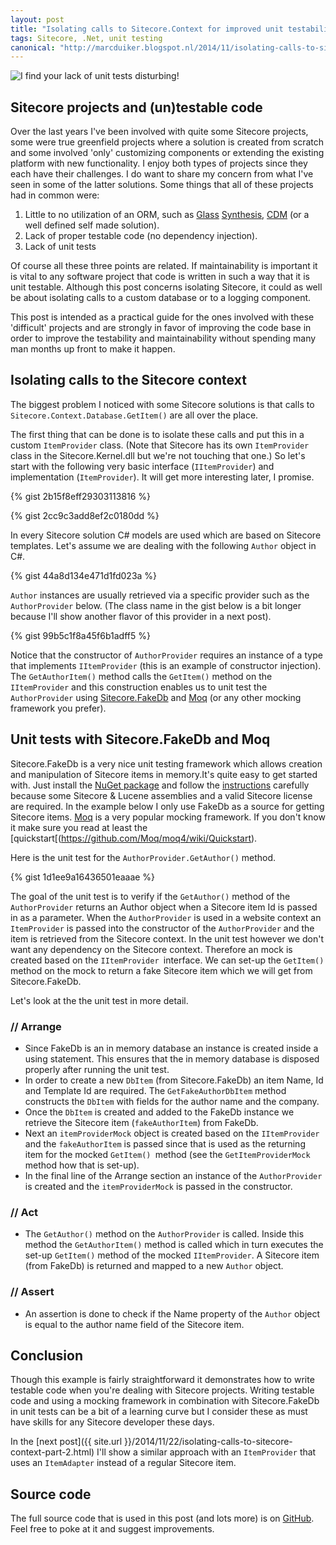 ```yaml
---
layout: post
title: "Isolating calls to Sitecore.Context for improved unit testability - Part I: ItemProvider, Moq and FakeDb"
tags: Sitecore, .Net, unit testing
canonical: "http://marcduiker.blogspot.nl/2014/11/isolating-calls-to-sitecorecontext-for.html"
---
```


<img class="u-max-full-width" src="{{ site.url }}/assets/2014/11/18/vader unit tests.jpg" alt="I find your lack of unit tests disturbing!">

## Sitecore projects and (un)testable code

Over the last years I've been involved with quite some Sitecore projects, some were true greenfield projects where a solution is created from scratch and some involved 'only' customizing components or extending the existing platform with new functionality. I enjoy both types of projects since they each have their challenges. I do want to share my concern from what I've seen in some of the latter solutions. Some things that all of these projects had in common were:

1. Little to no utilization of an ORM, such as [Glass](https://marketplace.sitecore.net/Modules/Glass_Sitecore_Mapper.aspx?sc_lang=en) [Synthesis](https://github.com/kamsar/Synthesis), [CDM](https://marketplace.sitecore.net/en/Modules/Compiled_Domain_Model.aspx) (or a well defined self made solution). 
2. Lack of proper testable code (no dependency injection). 
3. Lack of unit tests

Of course all these three points are related. If maintainability is important it is vital to any software project that code is written in such a way that it is unit testable. Although this post concerns isolating Sitecore, it could as well be about isolating calls to a custom database or to a logging component.

This post is intended as a practical guide for the ones involved with these 'difficult' projects and are strongly in favor of improving the code base in order to improve the testability and maintainability without spending many man months up front to make it happen.

## Isolating calls to the Sitecore context

The biggest problem I noticed with some Sitecore solutions is that calls to  `Sitecore.Context.Database.GetItem()` are all over the place. 

The first thing that can be done is to isolate these calls and put this in a custom `ItemProvider` class. (Note that Sitecore has its own `ItemProvider` class in the Sitecore.Kernel.dll but we're not touching that one.) 
So let's start with the following very basic interface (`IItemProvider`) and implementation (`ItemProvider`). It will get more interesting later, I promise.

{% gist 2b15f8eff29303113816 %}

{% gist 2cc9c3add8ef2c0180dd %}

In every Sitecore solution C# models are used which are based on Sitecore templates. Let's assume we are dealing with the following `Author` object in C#.

{% gist 44a8d134e471d1fd023a %}

`Author` instances are usually retrieved via a specific provider such as the `AuthorProvider` below. (The class name in the gist below is a bit longer because I'll show another flavor of this provider in a next post).

{% gist 99b5c1f8a45f6b1adff5 %}

Notice that the constructor of `AuthorProvider` requires an instance of a type that implements `IItemProvider` (this is an example of constructor injection). The `GetAuthorItem()` method calls the `GetItem()` method on the `IItemProvider` and this construction enables us to unit test the `AuthorProvider` using [Sitecore.FakeDb](https://github.com/sergeyshushlyapin/Sitecore.FakeDb) and [Moq](https://github.com/Moq/moq4) (or any other mocking framework you prefer).

## Unit tests with Sitecore.FakeDb and Moq

Sitecore.FakeDb is a very nice unit testing framework which allows creation and manipulation of Sitecore items in memory.It's quite easy to get started with. Just install the [NuGet package](https://www.nuget.org/packages/Sitecore.FakeDb/) and follow the [instructions](https://github.com/sergeyshushlyapin/Sitecore.FakeDb/wiki/Installation) carefully because some Sitecore & Lucene assemblies and a valid Sitecore license are required. In the example below I only use FakeDb as a source for getting Sitecore items.
[Moq](http://www.nuget.org/packages/moq) is a very popular mocking framework. If you don't know it make sure you read at least the [quickstart[(https://github.com/Moq/moq4/wiki/Quickstart).

Here is the unit test for the `AuthorProvider.GetAuthor()` method.

{% gist 1d1ee9a16436501eaaae %}

The goal of the unit test is to verify if  the `GetAuthor()` method of the `AuthorProvider` returns an Author object when a Sitecore item Id is passed in as a parameter. When the `AuthorProvider` is used in a website context an `ItemProvider` is passed into the constructor of the `AuthorProvider` and the item is retrieved from the Sitecore context. In the unit test however we don't want any dependency on the Sitecore context. Therefore an mock is created based on the `IItemProvider `interface. We can set-up the `GetItem()` method on the mock to return a fake Sitecore item which we will get from Sitecore.FakeDb.

Let's look at the the unit test in more detail.

### // Arrange
 
- Since FakeDb is an in memory database an instance is created inside a using statement. This ensures that the in memory database is disposed properly after running the unit test.
- In order to create a new `DbItem` (from Sitecore.FakeDb) an item Name, Id and Template Id are required. The `GetFakeAuthorDbItem` method constructs the `DbItem` with fields for the author name and the company.
- Once the `DbItem` is created and added to the FakeDb instance we retrieve the Sitecore item (`fakeAuthorItem`) from FakeDb.
- Next an `itemProviderMock` object is created based on the `IItemProvider` and the `fakeAuthorItem` is passed since that is used as the returning item for the mocked `GetItem() `method (see the  `GetItemProviderMock` method how that is set-up).
- In the final line of the Arrange section an instance of the `AuthorProvider` is created and the `itemProviderMock` is passed in the constructor.

### // Act

- The `GetAuthor()` method on the `AuthorProvider` is called. Inside this method the `GetAuthorItem()` method is called which in turn executes the set-up `GetItem()` method of the mocked `IItemProvider`. A Sitecore item (from FakeDb) is returned and mapped to a new `Author` object.

### // Assert

- An assertion is done to check if the Name property of the `Author` object is equal to the author name field of the Sitecore item.

## Conclusion

Though this example is fairly straightforward it demonstrates how to write testable code when you're dealing with Sitecore projects. Writing testable code and using a mocking framework in combination with Sitecore.FakeDb in unit tests can be a bit of a learning curve but I consider these as must have skills for any Sitecore developer these days.

In the [next post]({{ site.url }}/2014/11/22/isolating-calls-to-sitecore-context-part-2.html) I'll show a similar approach with an `ItemProvider` that uses an `ItemAdapter` instead of a regular Sitecore item. 

## Source code

The full source code that is used in this post (and lots more) is on [GitHub](https://github.com/marcduiker/SitecorePlayground). Feel free to poke at it and suggest improvements.